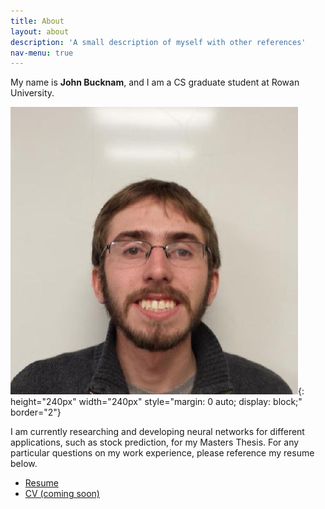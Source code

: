 ```yaml
---
title: About
layout: about
description: 'A small description of myself with other references'
nav-menu: true
---
```


My name is **John Bucknam**, and I am a CS graduate student at Rowan University.

![profile](/assets/img/profile.jpg){: height="240px" width="240px"
  style="margin: 0 auto; display: block;" border="2"}

I am currently researching and developing neural networks for different
applications, such as stock prediction, for my Masters Thesis. For any
particular questions on my work experience, please reference my resume below.

* [Resume](/assets/doc/resume.pdf)
* [CV (coming soon)]()
